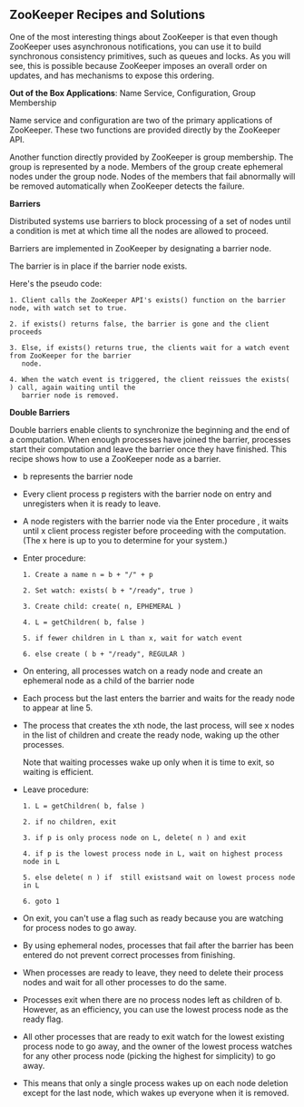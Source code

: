 ## ZooKeeper Recipes and Solutions

One of the most interesting things about ZooKeeper is that even though ZooKeeper uses asynchronous
notifications, you can use it to build synchronous consistency primitives, such as queues and locks.
As you will see, this is possible because ZooKeeper imposes an overall order on updates, and has
mechanisms to expose this ordering.

**Out of the Box Applications**: Name Service, Configuration, Group Membership

Name service and configuration are two of the primary applications of ZooKeeper. These two functions
are provided directly by the ZooKeeper API.

Another function directly provided by ZooKeeper is group membership. The group is represented by a
node. Members of the group create ephemeral nodes under the group node. Nodes of the members that
fail abnormally will be removed automatically when ZooKeeper detects the failure.

**Barriers**

Distributed systems use barriers to block processing of a set of nodes until a condition is met at
which time all the nodes are allowed to proceed.

Barriers are implemented in ZooKeeper by designating a barrier node.

The barrier is in place if the barrier node exists.

Here's the pseudo code:
  ```
  1. Client calls the ZooKeeper API's exists() function on the barrier node, with watch set to true.

  2. if exists() returns false, the barrier is gone and the client proceeds

  3. Else, if exists() returns true, the clients wait for a watch event from ZooKeeper for the barrier
     node.

  4. When the watch event is triggered, the client reissues the exists( ) call, again waiting until the
     barrier node is removed.
  ```
**Double Barriers**

Double barriers enable clients to synchronize the beginning and the end of a computation. When enough
processes have joined the barrier, processes start their computation and leave the barrier once they
have finished. This recipe shows how to use a ZooKeeper node as a barrier.

- b represents the barrier node

- Every client process p registers with the barrier node on entry and unregisters when it is ready
  to leave.

- A node registers with the barrier node via the Enter procedure , it waits until x client process
  register before proceeding with the computation. (The x here is up to you to determine for your
  system.)

- Enter procedure:

  ``` 
  1. Create a name n = b + "/" + p

  2. Set watch: exists( b + "/ready", true )

  3. Create child: create( n, EPHEMERAL )

  4. L = getChildren( b, false )

  5. if fewer children in L than x, wait for watch event

  6. else create ( b + "/ready", REGULAR )

  ```

- On entering, all processes watch on a ready node and create an ephemeral node as a child of the
  barrier node

- Each process but the last enters the barrier and waits for the ready node to appear at line 5.

- The process that creates the xth node, the last process, will see x nodes in the list of children
  and create the ready node, waking up the other processes.

  Note that waiting processes wake up only when it is time to exit, so waiting is efficient.

- Leave procedure:

  ``` 
  1. L = getChildren( b, false )

  2. if no children, exit

  3. if p is only process node on L, delete( n ) and exit

  4. if p is the lowest process node in L, wait on highest process node in L

  5. else delete( n ) if  still existsand wait on lowest process node in L

  6. goto 1

  ```
- On exit, you can't use a flag such as ready because you are watching for process nodes to go
  away.

- By using ephemeral nodes, processes that fail after the barrier has been entered do not
  prevent correct processes from finishing.

- When processes are ready to leave, they need to delete their process nodes and wait for all
  other processes to do the same.

- Processes exit when there are no process nodes left as children of b. However, as an efficiency,
  you can use the lowest process node as the ready flag.

- All other processes that are ready to exit watch for the lowest existing process node to go away,
  and the owner of the lowest process watches for any other process node (picking the highest for
  simplicity) to go away.

- This means that only a single process wakes up on each node deletion except for the last node,
  which wakes up everyone when it is removed.
